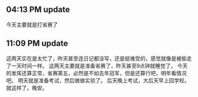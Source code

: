 04:13 PM update
---
今天主要就是打省赛了

11:09 PM update
---
这两天实在是太忙了，昨天甚至连日记都没写，还是挺难受的，感觉就像是被偷走了一天时间一样。
这两天主要就是准备省赛了，昨天甚至9点钟就睡觉了，
今天的发挥还算正常，省赛第五，必然是不如去年冠军，但是还算行吧，明年看情况吧。
明天就是准备考试，然后做做实验了。
后天晚上考试，大后天早上回学校。就这样了。晚安。


